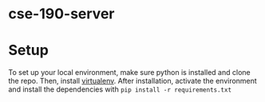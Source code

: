 cse-190-server
==============

# Setup

To set up your local environment, make sure python is installed and clone the repo. Then, install [virtualenv](http://flask.pocoo.org/docs/installation/). After installation, activate the environment and install the dependencies with `pip install -r requirements.txt`
